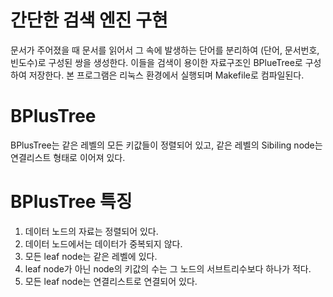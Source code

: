 # 간단한 검색 엔진 구현
문서가 주어졌을 때 문서를 읽어서 그 속에 발생하는 단어를 분리하여 (단어, 문서번호, 빈도수)로 구성된 쌍을 생성한다. 이들을 검색이 용이한 자료구조인 BPlueTree로 구성하여 저장한다.
본 프로그램은 리눅스 환경에서 실행되며 Makefile로 컴파일된다.

# BPlusTree
BPlusTree는  같은 레벨의 모든 키값들이 정렬되어 있고, 같은 레벨의 Sibiling node는 연결리스트 형태로 이어져 있다.

# BPlusTree 특징
1. 데이터 노드의 자료는 정렬되어 있다.
2. 데이터 노드에서는 데이터가 중복되지 않다.
3. 모든 leaf node는 같은 레벨에 있다.
4. leaf node가 아닌 node의 키값의 수는 그 노드의 서브트리수보다 하나가 적다.
5. 모든 leaf node는 연결리스트로 연결되어 있다.
